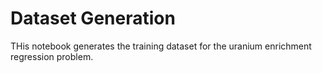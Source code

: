 # Dataset Generation
THis notebook generates the training dataset for the uranium enrichment regression problem.